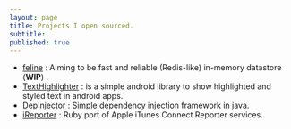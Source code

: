 ```yaml
---
layout: page
title: Projects I open sourced.
subtitle: 
published: true
---
```


* [feline](https://github.com/nakshay/feline) : Aiming to be fast and reliable (Redis-like) in-memory datastore (__WIP__) . 
* [TextHighlighter](https://github.com/nakshay/TextHighlighter) : is a simple android library  to show highlighted and styled text in android apps.
* [DepInjector](https://github.com/nakshay/DepInjector) : Simple dependency injection framework in java.
* [iReporter](https://github.com/opensourceruby/iReporter) : Ruby port of Apple iTunes Connect Reporter services.
